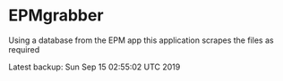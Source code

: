 # EPMgrabber
Using a database from the EPM app this application scrapes the files as required


Latest backup: Sun Sep 15 02:55:02 UTC 2019
